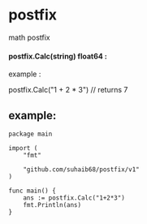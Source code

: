 # postfix

math postfix

#### postfix.Calc(string) float64 :

example :

postfix.Calc("1 + 2 * 3") // returns 7

## example:
```
package main

import (
	"fmt"

	"github.com/suhaib68/postfix/v1"
)

func main() {
	ans := postfix.Calc("1+2*3")
	fmt.Println(ans)
}
```

